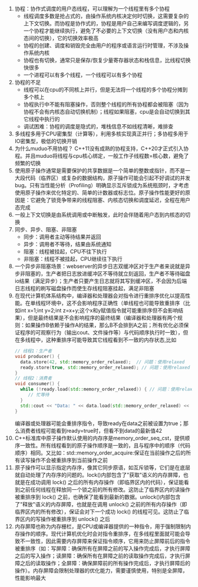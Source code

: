 1. 协程：协作式调度的用户态线程，可以理解为一个线程里有多个协程
   * 线程调度多数是抢占式的，由操作系统内核决定何时切换，这需要复杂的上下文切换。而协程是协作式的，协程是用户自己来编写调度逻辑的，另一个协程才能继续执行，避免了不必要的上下文切换（没有用户态和内核态间的切换），它的切换效率极高
   * 协程的创建、调度和销毁完全由用户的程序或语言运行时管理，不涉及操作系统内核
   * 协程也有切换，通常只是保存/恢复少量寄存器状态和栈信息，比线程切换快很多
   * 一个进程可以有多个线程，一个线程可以有多个协程
2. 协程的不足
   * 线程可以在cpu的不同核上并行，但是无法将一个线程的多个协程分摊到多个核上
   * 协程执行中不能有阻塞操作，否则整个线程的所有协程都会被阻塞（因为协程不会有内核态自动切换机制）；线程如果阻塞，cpu是会自动切换到其它线程中执行的
   * 调试困难：协程的调度是隐式的，堆栈信息不如线程清晰，难排查
3. 多线程多用于CPU密集型（计算等），利用多核实现真正并行；多协程多用于IO密集型，极低的切换开销
4. 为什么muduo不用协程？
   C++11没有成熟的协程支持，C++20才正式引入协程。并且muduo将线程与cpu核心绑定，一般工作子线程数=核心数，避免了频繁的切换
5. 使用原子操作通常是需要保护的共享数据是一个简单的整数或指针，而不是一大段代码（临界区）或复杂的数据结构，原子操作可能会引起不好调试的并发bug。只有当性能分析（Profiling）明确显示互斥锁成为系统瓶颈时，才考虑使用原子操作来优化特定的、简单的计数器或标志位。原子操作性能更好的原因是：它避免了锁竞争带来的线程阻塞、内核态切换和调度延迟，全程在用户态完成
6. 一般上下文切换是由系统调用或中断触发，此时会伴随着用户态到内核态的切换
7. 同步、异步、阻塞、非阻塞
   * 同步：调用者主动等待结果并返回
   * 异步：调用者不等待，结果由系统通知
   * 阻塞：线程被挂起，CPU不往下执行
   * 非阻塞：线程不被挂起，CPU继续往下执行
8. 一个异步非阻塞场景：webserver的异步日志双缓冲区对于生产者来说就是异步非阻塞的，生产者把日志放进缓冲区不等待就立刻返回，生产者不等待磁盘io结果（满足异步）；生产者只要产生日志就将其写到缓冲区，不会因为后端日志线程的刷写磁盘操作而使生存线程阻塞挂起，满足非阻塞
9. 在现代计算机体系结构中，编译器和处理器会对指令进行重排序优化以提高性能。在单线程环境中，这不会影响程序正确性（单线程也可能导致重排序（比如int x=1;int y=2;int z=x+y;这个x和y赋值指令就可能重排序但不会影响结果），但是最终结果是不会影响程序的最终结果（编译器和处理器有两个规则：如果操作B依赖于操作A的结果，那么B不会排到A之前；所有优化必须保证程序的可观察行为（输出cout、文件操作等）与代码顺序执行时一致），但在多线程中，这种重排序可能导致其它线程看到不一致的内存状态,比如
    ```C++
    // 线程1：生产者
   void producer() {
      data.store(42, std::memory_order_relaxed);  // 问题：使用relaxed
      ready.store(true, std::memory_order_relaxed); // 问题：使用relaxed
   }
   // 线程2：消费者
   void consumer() {
      while (!ready.load(std::memory_order_relaxed)) { // 问题：使用relaxed
         // 忙等待
      }
      std::cout << "Data: " << data.load(std::memory_order_relaxed) << std::endl;
   }
   ```
   编译器或处理器可能会重排序指令，导致ready在data之前被设置为true；那么消费者线程可能看到ready=true时，但看不到data的最新值42
10. C++标准库中原子操作默认使用的内存序是memory_order_seq_cst，提供顺序一致性。所有线程看到的原子操作顺序是一致的，且与程序中的顺序（代码顺序）相同。又比如：std::memory_order_acquire:保证在当前操作之后的所有读写操作不会被重排序到当前操作之前
11. 原子操作可以显示指定内存序，像其它同步原语，如互斥锁等，它们是在底层就自动处理了内存序的问题的。lock()内部包含了"获取"语义的内存屏障，也就是在成功调用 lock() 之后的所有内存操作（即临界区内的代码），保证能看到之前任何线程在释放同一个锁之前的所有修改。这防止了临界区内的读操作被重排序到 lock() 之前，也确保了能看到最新的数据。unlock()内部包含了"释放"语义的内存屏障，也就是在调用 unlock() 之前的所有内存操作（即临界区内的所有修改），保证会对下一个成功 lock() 的线程可见。这防止了临界区内的写操作被重排序到 unlock() 之后
12. 内存屏障也称为内存栅栏，是CPU或编译器提供的一种指令，用于强制限制内存操作的顺序。现代计算机优化时会对指令重排序，在多线程里面就可能会导致不一致性，因此需要内存屏障来保证指令顺序，它用来防止屏障前后的指令被重排序（如：写屏障：确保所有在屏障之前的写入操作完成后，才执行屏障之后的写入操作；读屏障：确保所有在屏障之前的读取操作完成后，才执行屏障之后的读取操作；全屏障：确保屏障前的所有操作完成后，才执行屏障后的操作）。内存屏障会限制处理器的优化能力，需要谨慎使用，特别是全屏障，性能影响最大
    
